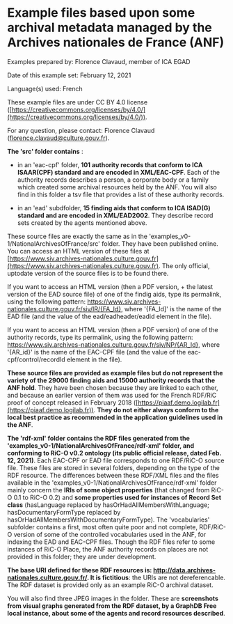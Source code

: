 # Example files based upon some archival metadata managed by the Archives nationales de France (ANF)

Examples prepared by: Florence Clavaud, member of ICA EGAD

Date of this example set: February 12, 2021

Language(s) used: French

These example files are under CC BY 4.0 license ([https://creativecommons.org/licenses/by/4.0/](https://creativecommons.org/licenses/by/4.0/)).

For any question, please contact: Florence Clavaud ([florence.clavaud@culture.gouv.fr](mailto:florence.clavaud@culture.gouv.fr)).

**The 'src' folder contains** :

- in an 'eac-cpf' folder, **101 authority records that conform to ICA ISAAR(CPF) standard and are encoded in XML/EAC-CPF**. Each of the authority records describes a person, a corporate body or a family which created some archival resources held by the ANF. You will also find in this folder a tsv file that provides a list of these authority records.
 
- in an 'ead' subdfolder, **15 finding aids that conform to ICA ISAD(G) standard and are encoded in XML/EAD2002**. They describe record sets created by the agents mentioned above.

These source files are exactly the same as in the 'examples_v0-1/NationalArchivesOfFrance/src' folder. They have been published online. You can access an HTML version of these files at 
[https://www.siv.archives-nationales.culture.gouv.fr](https://www.siv.archives-nationales.culture.gouv.fr). The only official, uptodate version of the source files is to be found there.

If you want to access an HTML version (then a PDF version, + the latest version of the EAD source file) of one of the findig aids, type its permalink, using the following pattern:
https://www.siv.archives-nationales.culture.gouv.fr/siv/IR/{FA_Id}, where '{FA_Id]' is the name of the EAD file (and the value of the ead/eadheader/eadid element in the file).

If you want to access an HTML version (then a PDF version) of one of the authority records, type its permalink, using the following pattern:
https://www.siv.archives-nationales.culture.gouv.fr/siv/NP/{AR_Id}, where '{AR_id}' is the name of the EAC-CPF file (and the value of the eac-cpf/control/recordId element in the file).

**These source files are provided as example files but do not represent the variety of the 29000 finding aids and 15000 authority records that the ANF hold**. They have been chosen because they are linked to each other, and because an earlier version of them was used for the French RDF/RiC proof of concept released in February 2018 ([https://piaaf.demo.logilab.fr](https://piaaf.demo.logilab.fr)). **They do not either always conform to the local best practice as recommended in the application guidelines used in the ANF**.

**The 'rdf-xml' folder contains the RDF files generated from the 'examples_v0-1/NationalArchivesOfFrance/rdf-xml' folder, and conforming to RiC-O v0.2 ontology (its public official release, dated Feb. 12, 2021)**. Each EAC-CPF or EAD file corresponds to one RDF/RiC-O source file. These files are stored in several folders, depending on the type of the RDF resource.
The differences between these RDF/XML files and the files available in the 'examples_v0-1/NationalArchivesOfFrance/rdf-xml' folder mainly concern the **IRIs of some object properties** (that changed from RiC-O 0.1 to RiC-O 0.2) and **some properties used for instances of Record Set class** (hasLanguage replaced by hasOrHadAllMembersWithLanguage; hasDocumentaryFormType replaced by hasOrHadAllMembersWithDocumentaryFormType).
The 'vocabularies' subfolder contains a first, most often quite poor and not complete, RDF/RiC-O version of some of the controlled vocabularies used in the ANF, for indexing the EAD and EAC-CPF files. Though the RDF files refer to some instances of RiC-O Place, the ANF authority records on places are not provided in this folder; they are under development.

**The base URI defined for these RDF resources is: http://data.archives-nationales.culture.gouv.fr/. It is fictitious**: the URIs are not dereferencable. The RDF dataset is provided only as an example RiC-O archival dataset.

You will also find three JPEG images in the folder. These are **screenshots from visual graphs generated from the RDF dataset, by a GraphDB Free local instance, about some of the agents and record resources described**.


